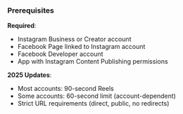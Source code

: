 ### Prerequisites

**Required**:

- Instagram Business or Creator account
- Facebook Page linked to Instagram account
- Facebook Developer account
- App with Instagram Content Publishing permissions

**2025 Updates**:

- Most accounts: 90-second Reels
- Some accounts: 60-second limit (account-dependent)
- Strict URL requirements (direct, public, no redirects)
